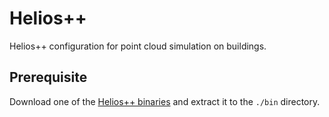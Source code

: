 # Helios++

Helios++ configuration for point cloud simulation on buildings.

## Prerequisite

Download one of the [Helios++ binaries](https://github.com/3dgeo-heidelberg/helios/releases) and extract it to the `./bin` directory.
